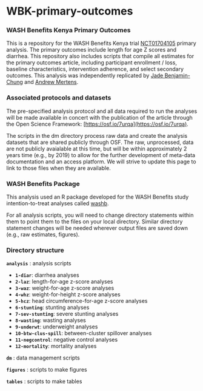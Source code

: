 # WBK-primary-outcomes

### WASH Benefits Kenya Primary Outcomes

This is a repository for the WASH Benefits Kenya trial [NCT01704105](https://clinicaltrials.gov/ct2/show/NCT01704105) primary analysis. The primary outcomes include length for age Z scores and diarrhea. This repository also includes scripts that compile all estimates for the primary outcomes article, including participant enrollment / loss, baseline characteristics, intervention adherence, and select secondary outcomes. This analysis was independently replicated by [Jade Benjamin-Chung](mailto:jadebc@berkeley.edu) and [Andrew Mertens](mailto:amertens@berkeley.edu). 

### Associated protocols and datasets

The pre-specified analysis protocol and all data required to run the analyses will be made available in concert with the publication of the article through the Open Science Framework: [https://osf.io/7urqa](https://osf.io/7urqa).

The scripts in the dm directory process raw data and create the analysis datasets that are shared publicly through OSF. The raw, unprocessed, data are not publicly avaialable at this time, but will be within approximately 2 years time (e.g., by 2019) to allow for the further development of meta-data documentation and an access platform. We will strive to update this page to link to those files when they are available.

### WASH Benefits Package

This analysis used an R package developed for the WASH Benefits study intention-to-treat analyses called [washb](https://github.com/ben-arnold/washb). 

For all analysis scripts, you will need to change directory statements within them to point them to the files on your local directory. Similar directory statement changes will be needed wherever output files are saved down (e.g., raw estimates, figures).

### Directory structure

**`analysis`** : analysis scripts

* **`1-diar`**: diarrhea analyses
* **`2-laz`**: length-for-age z-score analyses
* **`3-waz`**: weight-for-age z-score analyses
* **`4-whz`**: weight-for-height z-score analyses
* **`5-hcz`**: head circumference-for-age z-score analyses
* **`6-stunting`**: stunting analyses
* **`7-sev-stunting`**: severe stunting analyses
* **`8-wasting`**: wasting analyses
* **`9-underwt`**: underweight analyses
* **`10-btw-clus-spill`**: between-cluster spillover analyses
* **`11-negcontrol`**: negative control analyses
* **`12-mortality`**: mortality analyses

**`dm`** : data management scripts

**`figures`** : scripts to make figures

**`tables`** : scripts to make tables

